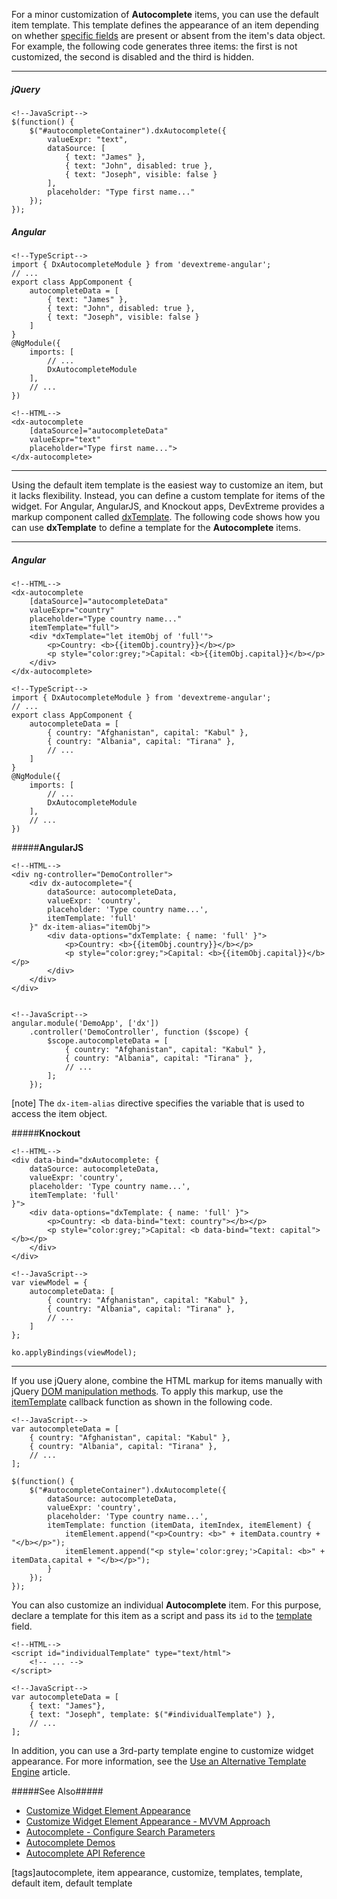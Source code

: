 For a minor customization of **Autocomplete** items, you can use the default item template. This template defines the appearance of an item depending on whether [specific fields](/api-reference/10%20UI%20Widgets/DataExpressionMixin/5%20Default%20Item%20Template '/Documentation/ApiReference/UI_Widgets/dxAutocomplete/Default_Item_Template/') are present or absent from the item's data object. For example, the following code generates three items: the first is not customized, the second is disabled and the third is hidden.

---
##### jQuery

    <!--JavaScript-->
    $(function() {
        $("#autocompleteContainer").dxAutocomplete({
            valueExpr: "text",
            dataSource: [
                { text: "James" },
                { text: "John", disabled: true },
                { text: "Joseph", visible: false }
            ],
            placeholder: "Type first name..."
        });
    });

##### Angular

    <!--TypeScript-->
    import { DxAutocompleteModule } from 'devextreme-angular';
    // ...
    export class AppComponent {
        autocompleteData = [
            { text: "James" },
            { text: "John", disabled: true },
            { text: "Joseph", visible: false }
        ]
    }
    @NgModule({
        imports: [
            // ...
            DxAutocompleteModule
        ],
        // ...
    })

    <!--HTML-->
    <dx-autocomplete
        [dataSource]="autocompleteData"
        valueExpr="text"
        placeholder="Type first name...">
    </dx-autocomplete>

---

Using the default item template is the easiest way to customize an item, but it lacks flexibility. Instead, you can define a custom template for items of the widget. For Angular, AngularJS, and Knockout apps, DevExtreme provides a markup component called [dxTemplate](/api-reference/10%20UI%20Widgets/Markup%20Components/dxTemplate '/Documentation/ApiReference/UI_Widgets/Markup_Components/dxTemplate/'). The following code shows how you can use **dxTemplate** to define a template for the **Autocomplete** items.

---
##### Angular

    <!--HTML-->
    <dx-autocomplete
        [dataSource]="autocompleteData"
        valueExpr="country"
        placeholder="Type country name..."
        itemTemplate="full">
        <div *dxTemplate="let itemObj of 'full'">
            <p>Country: <b>{{itemObj.country}}</b></p>
            <p style="color:grey;">Capital: <b>{{itemObj.capital}}</b></p>
        </div>
    </dx-autocomplete>

    <!--TypeScript-->
    import { DxAutocompleteModule } from 'devextreme-angular';
    // ...
    export class AppComponent {
        autocompleteData = [
            { country: "Afghanistan", capital: "Kabul" },
            { country: "Albania", capital: "Tirana" },
            // ...
        ]
    }
    @NgModule({
        imports: [
            // ...
            DxAutocompleteModule
        ],
        // ...
    })

#####**AngularJS**

    <!--HTML-->
    <div ng-controller="DemoController">
        <div dx-autocomplete="{
            dataSource: autocompleteData,
            valueExpr: 'country',
            placeholder: 'Type country name...',
            itemTemplate: 'full'
        }" dx-item-alias="itemObj">
            <div data-options="dxTemplate: { name: 'full' }">
                <p>Country: <b>{{itemObj.country}}</b></p>
                <p style="color:grey;">Capital: <b>{{itemObj.capital}}</b></p>
            </div>
        </div>
    </div>


    <!--JavaScript-->
    angular.module('DemoApp', ['dx'])
        .controller('DemoController', function ($scope) {
            $scope.autocompleteData = [
                { country: "Afghanistan", capital: "Kabul" },
                { country: "Albania", capital: "Tirana" },
                // ...
            ];
        });

[note] The `dx-item-alias` directive specifies the variable that is used to access the item object.

#####**Knockout**

    <!--HTML-->
    <div data-bind="dxAutocomplete: {
        dataSource: autocompleteData,
        valueExpr: 'country',
        placeholder: 'Type country name...',
        itemTemplate: 'full'
    }">
        <div data-options="dxTemplate: { name: 'full' }">
            <p>Country: <b data-bind="text: country"></b></p>
            <p style="color:grey;">Capital: <b data-bind="text: capital"></b></p>
        </div>
    </div>

    <!--JavaScript-->
    var viewModel = {
        autocompleteData: [
            { country: "Afghanistan", capital: "Kabul" },
            { country: "Albania", capital: "Tirana" },
            // ...
        ]
    };

    ko.applyBindings(viewModel);
    
---

If you use jQuery alone, combine the HTML markup for items manually with jQuery [DOM manipulation methods](https://api.jquery.com/category/manipulation). To apply this markup, use the [itemTemplate](/api-reference/10%20UI%20Widgets/DataExpressionMixin/1%20Configuration/itemTemplate.md '/Documentation/ApiReference/UI_Widgets/dxAutocomplete/Configuration/#itemTemplate') callback function as shown in the following code.

    <!--JavaScript-->
    var autocompleteData = [
        { country: "Afghanistan", capital: "Kabul" },
        { country: "Albania", capital: "Tirana" },
        // ...
    ];

    $(function() {
        $("#autocompleteContainer").dxAutocomplete({
            dataSource: autocompleteData,
            valueExpr: 'country',
            placeholder: 'Type country name...',
            itemTemplate: function (itemData, itemIndex, itemElement) {
                itemElement.append("<p>Country: <b>" + itemData.country + "</b></p>");
                itemElement.append("<p style='color:grey;'>Capital: <b>" + itemData.capital + "</b></p>");
            }
        });
    });

You can also customize an individual **Autocomplete** item. For this purpose, declare a template for this item as a script and pass its `id` to the [template](/api-reference/10%20UI%20Widgets/DataExpressionMixin/5%20Default%20Item%20Template/template.md '/Documentation/ApiReference/UI_Widgets/dxAutocomplete/Default_Item_Template/#template') field. 

    <!--HTML-->
    <script id="individualTemplate" type="text/html">
        <!-- ... -->
    </script>

    <!--JavaScript-->
    var autocompleteData = [
        { text: "James"},
        { text: "Joseph", template: $("#individualTemplate") },
        // ...
    ];

In addition, you can use a 3rd-party template engine to customize widget appearance. For more information, see the [Use an Alternative Template Engine](/concepts/05%20Widgets/zz%20Common/05%20UI%20Widgets/30%20Customize%20Widget%20Element%20Appearance/5%20Use%20an%20Alternative%20Template%20Engine.md '/Documentation/Guide/Widgets/Common/UI_Widgets/Customize_Widget_Element_Appearance/#Use_an_Alternative_Template_Engine') article.

#####See Also#####
- [Customize Widget Element Appearance](/Documentation/Guide/Widgets/Common/UI_Widgets/Customize_Widget_Element_Appearance/#Customize_Widget_Element_Appearance/)
- [Customize Widget Element Appearance - MVVM Approach](/concepts/05%20Widgets/zz%20Common/05%20UI%20Widgets/35%20Customize%20Widget%20Element%20Appearance%20-%20MVVM%20Approach '/Documentation/Guide/Widgets/Common/UI_Widgets/Customize_Widget_Element_Appearance_-_MVVM_Approach/')
- [Autocomplete - Configure Search Parameters](/concepts/05%20Widgets/Autocomplete/10%20Configure%20Search%20Parameters.md '/Documentation/Guide/Widgets/Autocomplete/Configure_Search_Parameters')
- [Autocomplete Demos](https://js.devexpress.com/Demos/WidgetsGallery/#demo/editors-autocomplete-overview)
- [Autocomplete API Reference](/api-reference/10%20UI%20Widgets/dxAutocomplete '/Documentation/ApiReference/UI_Widgets/dxAutocomplete/')

[tags]autocomplete, item appearance, customize, templates, template, default item, default template

